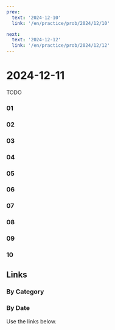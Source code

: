 ```yaml
---
prev:
  text: '2024-12-10'
  link: '/en/practice/prob/2024/12/10'

next:
  text: '2024-12-12'
  link: '/en/practice/prob/2024/12/12'
---
```


# 2024-12-11

TODO

### 01

### 02

### 03

### 04

### 05

### 06

### 07

### 08

### 09

### 10

## Links

[<Badge type="tip" text="Check Solution"/>](/en/learning/prob/2024/12/11)

### By Category

[<Badge type="tip" text="<--"/>](/en/practice/prob/2024/12/08)
[<Badge type="tip" text="Calendar"/>](/en/practice/calendar/2024/12)
[<Badge type="info" text="-->"/>](/en/practice/prob/2024/12/15)

### By Date

Use the links below.